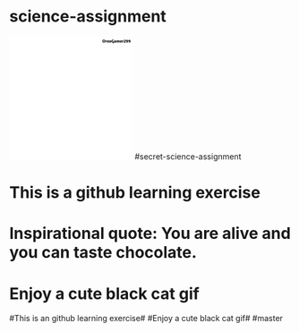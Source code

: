 # science-assignment
![Logo](cat-meow.gif)
#secret-science-assignment
# This is a github learning exercise
# Inspirational quote: You are alive and you can taste chocolate.
# Enjoy a cute black cat gif
#This is an github learning exercise#
#Enjoy a cute black cat gif#
#master
